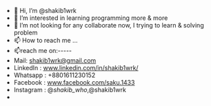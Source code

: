 - 👋 Hi, I’m @shakib1wrk
- 👀 I’m interested in learning programming more & more
- 💞️ I’m not looking for any collaborate now, I trying to learn & solving problem
- 📫 How to reach me ...
- 📫reach me on:-----
-  Mail: shakib1wrk@gmail.com
-  LinkedIn : www.linkedin.com/in/shakib1wrk/
-  Whatsapp : +8801611230152
-  Facebook : www.facebook.com/saku.1433
-  Instagram : @_shakib_who_,@shakib1wrk
- 
<!---
shakib1wrk/shakib1wrk is a ✨ special ✨ repository because its `README.md` (this file) appears on your GitHub profile.
You can click the Preview link to take a look at your changes.
--->
